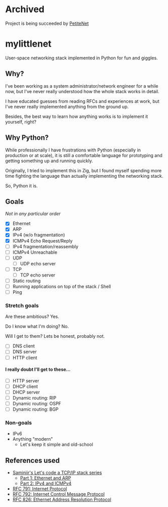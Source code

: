 # Archived

Project is being succeeded by [PetiteNet]

[PetiteNet]: https://github.com/yukiisbored/PetiteNet

# mylittlenet

User-space networking stack implemented in Python for fun and giggles.

## Why?

I've been working as a system administrator/network engineer for a while now, but I've never really understood how the whole stack works in detail.

I have educated guesses from reading RFCs and experiences at work, but I've never really implemented anything from the ground up.

Besides, the best way to learn how anything works is to implement it yourself, right?

## Why Python?

While professionally I have frustrations with Python (especially in production or at scale), it is still a comfortable language for prototyping and getting something up and running quickly.

Originally, I tried to implement this in Zig, but I found myself spending more time fighting the language than actually implementing the networking stack.

So, Python it is.

## Goals

_Not in any particular order_

- [x] Ethernet
- [x] ARP
- [x] IPv4 (w/o fragmentation)
- [x] ICMPv4 Echo Request/Reply
- [ ] IPv4 fragmentation/reassembly
- [ ] ICMPv4 Unreachable
- [ ] UDP
  - [ ] UDP echo server
- [ ] TCP
  - [ ] TCP echo server
- [ ] Static routing
- [ ] Running applications on top of the stack / Shell
- [ ] Ping

### Stretch goals

Are these ambitious? Yes.

Do I know what I'm doing? No.

Will I get to them? Lets be honest, probably not.

- [ ] DNS client
- [ ] DNS server
- [ ] HTTP client

#### I really doubt I'll get to these...

- [ ] HTTP server
- [ ] DHCP client
- [ ] DHCP server
- [ ] Dynamic routing: RIP
- [ ] Dynamic routing: OSPF
- [ ] Dynamic routing: BGP

### Non-goals

- IPv6
- Anything "modern"
  - Let's keep it simple and old-school

## References used

- [Saminiir's Let's code a TCP/IP stack series](https://www.saminiir.com/)
  - [Part 1: Ethernet and ARP](https://www.saminiir.com/lets-code-tcp-ip-stack-1-ethernet-arp/)
  - [Part 2: IPv4 and ICMPv4](https://www.saminiir.com/lets-code-tcp-ip-stack-2-ipv4-icmpv4/)
- [RFC 791: Internet Protocol](https://tools.ietf.org/html/rfc791)
- [RFC 792: Internet Control Message Protocol](https://tools.ietf.org/html/rfc792)
- [RFC 826: Ethernet Address Resolution Protocol](https://tools.ietf.org/html/rfc826)
